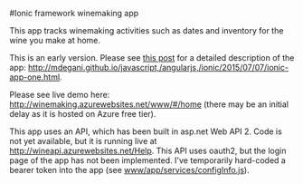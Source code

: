 #Ionic framework winemaking app

This app tracks winemaking activities such as dates and inventory for the wine you make at home.

This is an early version.  Please see [this post](!http://mdegani.github.io/javascript,/angularjs,/ionic/2015/07/07/ionic-app-one.html) for a detailed description of the app: http://mdegani.github.io/javascript,/angularjs,/ionic/2015/07/07/ionic-app-one.html.

Please see live demo here: http://winemaking.azurewebsites.net/www/#/home (there may be an initial delay as it is hosted on Azure free tier).

This app uses an API, which has been built in asp.net Web API 2.  Code is not yet available, but it is running live at http://wineapi.azurewebsites.net/Help.  This API uses oauth2, but the login page of the app has not been implemented.  I've temporarily hard-coded a bearer token into the app (see [www/app/services/configInfo.js](!https://github.com/mdegani/wine/blob/master/www/app/services/configInfo.js)).
